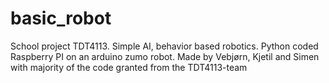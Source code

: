 # basic_robot
School project TDT4113. Simple AI, behavior based robotics. Python coded Raspberry PI on an arduino zumo robot. 
Made by Vebjørn, Kjetil and Simen with majority of the code granted from the TDT4113-team
